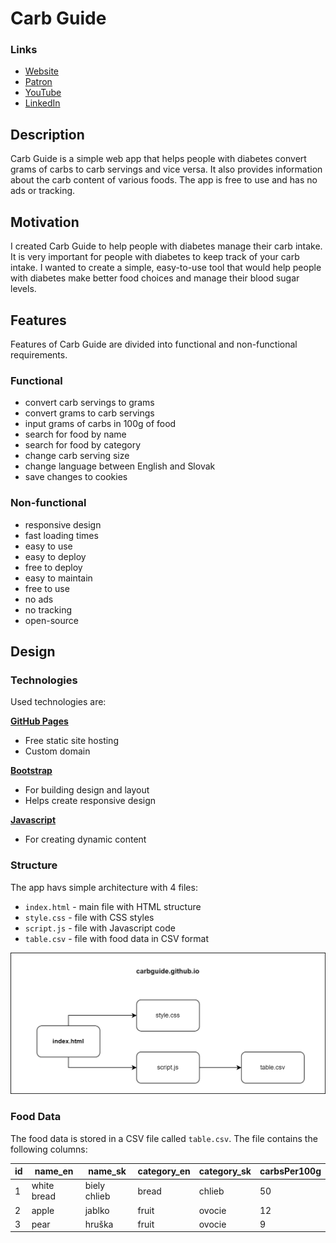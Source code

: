 # Carb Guide
### Links
- [Website](https://carbguide.github.io/)
- [Patron](https://www.patreon.com/carbguide)
- [YouTube](https://www.youtube.com/@carbguide)
- [LinkedIn](https://www.linkedin.com/in/carb-guide-5b2528349/)

## Description
 Carb Guide is a simple web app that helps people with diabetes convert grams of carbs to carb servings and vice versa. It also provides information about the carb content of various foods. The app is free to use and has no ads or tracking.

## Motivation
I created Carb Guide to help people with diabetes manage their carb intake. It is very important for people with diabetes to keep track of your carb intake. I wanted to create a simple, easy-to-use tool that would help people with diabetes make better food choices and manage their blood sugar levels.

## Features
Features of Carb Guide are divided into functional and non-functional requirements.

### Functional
- convert carb servings to grams 
- convert grams to carb servings
- input grams of carbs in 100g of food
- search for food by name
- search for food by category
- change carb serving size
- change language between English and Slovak
- save changes to cookies

### Non-functional
- responsive design
- fast loading times
- easy to use
- easy to deploy
- free to deploy 
- easy to maintain
- free to use
- no ads
- no tracking
- open-source

## Design


### Technologies

Used technologies are:

**[GitHub Pages](https://pages.github.com/)**
- Free static site hosting
- Custom domain

**[Bootstrap](https://getbootstrap.com/)**
- For building design and layout
- Helps create responsive design

**[Javascript](https://www.javascript.com/)**
- For creating dynamic content


### Structure
The app havs simple architecture with 4 files:

- `index.html` - main file with HTML structure
- `style.css` - file with CSS styles
- `script.js` - file with Javascript code
- `table.csv` - file with food data in CSV format

![images/structure.png](images/structure.png)

### Food Data
The food data is stored in a CSV file called `table.csv`. The file contains the following columns:

| id | name_en     | name_sk      | category_en | category_sk | carbsPer100g |
| -- | ----------- | ------------ | ----------- | ----------- |---------------|
| 1  | white bread | biely chlieb | bread       | chlieb      | 50            |
| 2  | apple       | jablko       | fruit       | ovocie      | 12            |
| 3  | pear        | hruška       | fruit       | ovocie      | 9             |
